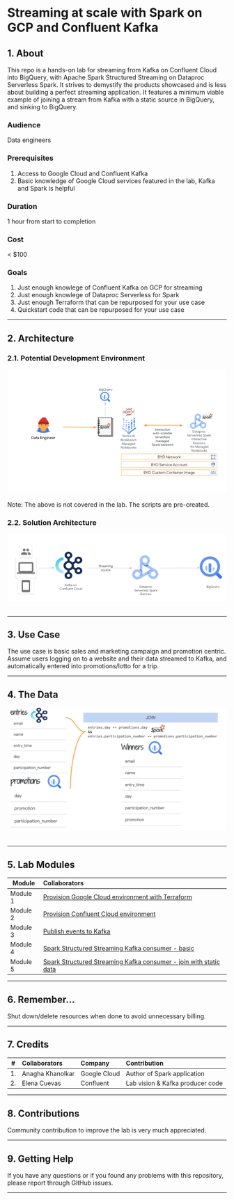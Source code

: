 # Streaming at scale with Spark on GCP and Confluent Kafka

## 1. About 

This repo is a hands-on lab for streaming from Kafka on Confluent Cloud into BigQuery, with Apache Spark Structured Streaming on Dataproc Serverless Spark. It strives to demystify the products showcased and is less about building a perfect streaming application. It features a minimum viable example of joining a stream from Kafka with a static source in BigQuery, and sinking to BigQuery. 

### Audience
Data engineers

### Prerequisites
1. Access to Google Cloud and Confluent Kafka 
2. Basic knowledge of Google Cloud services featured in the lab, Kafka and Spark is helpful

### Duration
1 hour from start to completion

### Cost
< $100

### Goals

1. Just enough knowlege of Confluent Kafka on GCP for streaming
2. Just enough knowlege of Dataproc Serverless for Spark
3. Just enough Terraform that can be repurposed for your use case 
4. Quickstart code that can be repurposed for your use case  

<hr>

## 2. Architecture

### 2.1. Potential Development Environment

![LP](00-images/LP-Dev.png) 
<br><br>
Note: The above is not covered in the lab. The scripts are pre-created.

### 2.2. Solution Architecture

![LP](00-images/LP-SolArch.png) 
<br><br>

<hr>

## 3. Use Case

The use case is basic sales and marketing campaign and promotion centric. Assume users logging on to a website and their data streamed to Kafka, and automatically entered into  promotions/lotto for a trip. 

<hr>

## 4. The Data


![LP](00-images/LP-data.png) 
<br><br>

<hr>

## 5. Lab Modules

| Module| Collaborators | 
| -- | :--- | 
| Module 1 | [Provision Google Cloud environment with Terraform](04-lab-guide/M1-gcp-setup.md) | 
| Module 2 | [Provision Confluent Cloud environment](04-lab-guide/M2-confluent-kafka-setup.md) |
| Module 3 | [Publish events to Kafka](04-lab-guide/M3-produce-messages.md) |
| Module 4 | [Spark Structured Streaming Kafka consumer - basic](04-lab-guide/M4-stream-sink-bq.md) |
| Module 5 | [Spark Structured Streaming Kafka  consumer - join with static data](04-lab-guide/M5-stream-join-sink-bq.md) |

<hr>

## 6. Remember...
Shut down/delete resources when done to avoid unnecessary billing.

<hr>

## 7. Credits
| # | Collaborators | Company  | Contribution  | 
| -- | :--- | :--- | :--- |
| 1. | Anagha Khanolkar | Google Cloud | Author of Spark application |
| 2. | Elena Cuevas | Confluent  | Lab vision & Kafka producer code |

<hr>

## 8. Contributions 
Community contribution to improve the lab is very much appreciated. <br>

<hr>

## 9. Getting Help
If you have any questions or if you found any problems with this repository, please report through GitHub issues.

<hr>

